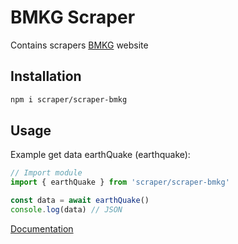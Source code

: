 # BMKG Scraper
Contains scrapers [BMKG](https://www.bmkg.go.id/) website

## Installation
```sh
npm i scraper/scraper-bmkg
```

## Usage 
Example get data earthQuake (earthquake):
```ts
// Import module
import { earthQuake } from 'scraper/scraper-bmkg'

const data = await earthQuake()
console.log(data) // JSON
```
[Documentation](https://ReyEndymion.github.io/scraper/modules/_ReyEndymion_scraper_bmkg.html)